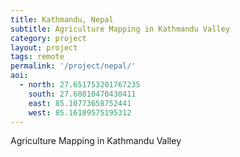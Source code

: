 ```yaml
---
title: Kathmandu, Nepal
subtitle: Agriculture Mapping in Kathmandu Valley
category: project
layout: project
tags: remote
permalink: '/project/nepal/'
aoi:
  - north: 27.651753201767235
    south: 27.60810470430411
    east: 85.10773658752441
    west: 85.16189575195312
---
```


Agriculture Mapping in Kathmandu Valley
